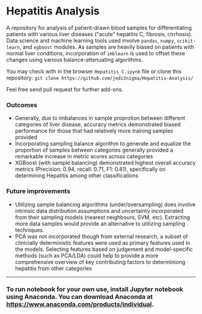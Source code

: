 # Hepatitis Analysis
A repository for analysis of patient-drawn blood samples for differentiating patients with various liver diseases ("acute" hepatitis C, fibrosis, cirrhosis).  Data science and machine learning tools used involve `pandas`, `numpy`, `scikit-learn`, and `xgboost` modules.  As samples are heavily biased on patients with normal liver conditions, incorporation of `imblearn` is used to offset these changes using various balance-attenuating algorithms.

You may check with in the browser `Hepatitis_C.ipynb` file or clone this repository: `git clone https://github.com/jedi3nigma/Hepatitis-Analysis/`

Feel free send pull request for further add-ons.

### Outcomes
- Generally, due to imbalances in sample proprotion between different categories of liver disease, accuracy metrics demonstrated biased performance for those that had relatively more training samples provided
- Incorporating sampling balance algorithm to generate and equalize the proportion of samples between categories generally provided a remarkable increase in metric scores across categories
- XGBoost (with sample balancing) demonstrated highest overall accuracy metrics (Precision: 0.94, recall: 0.71, F1: 0.81), specifically on determining Hepatitis among other classifications

### Future improvements
- Utilizing sample balancing algorithms (under/oversampling) does involve intrinsic data distribution assumptions and uncertainty incorporated from their sampling models (nearest neighbours, SVM, etc).  Extracting more data samples would provide an alternative to utilizing sampling techniques.
- PCA was not incorporated though from external research, a subset of clinicially deterministic features were used as primary features used in the models.  Selecting features based on judgement and model-specific methods (such as PCA/LDA) could help to provide a more comprehensive overview of key contributing factors to determiniong hepatitis from other categories

----
### To run notebook for your own use, install Jupyter notebook using Anaconda.  You can download Anaconda at https://www.anaconda.com/products/individual.

